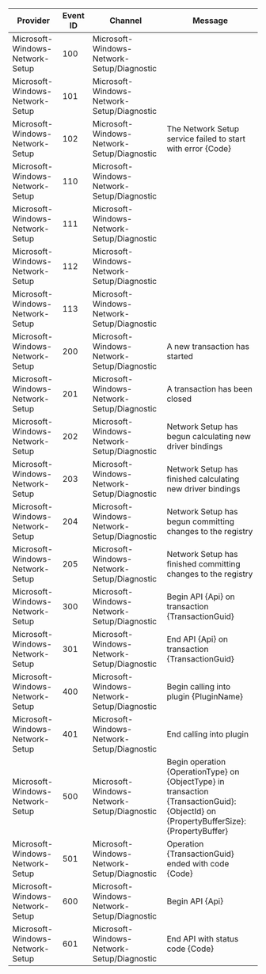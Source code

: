 Provider                         |  Event ID  |  Channel                                     |  Message
---------------------------------|------------|----------------------------------------------|---------------------------------------------------------------------------------------------------------------------------------------
Microsoft-Windows-Network-Setup  |  100       |  Microsoft-Windows-Network-Setup/Diagnostic  |
Microsoft-Windows-Network-Setup  |  101       |  Microsoft-Windows-Network-Setup/Diagnostic  |
Microsoft-Windows-Network-Setup  |  102       |  Microsoft-Windows-Network-Setup/Diagnostic  |  The Network Setup service failed to start with error {Code}
Microsoft-Windows-Network-Setup  |  110       |  Microsoft-Windows-Network-Setup/Diagnostic  |
Microsoft-Windows-Network-Setup  |  111       |  Microsoft-Windows-Network-Setup/Diagnostic  |
Microsoft-Windows-Network-Setup  |  112       |  Microsoft-Windows-Network-Setup/Diagnostic  |
Microsoft-Windows-Network-Setup  |  113       |  Microsoft-Windows-Network-Setup/Diagnostic  |
Microsoft-Windows-Network-Setup  |  200       |  Microsoft-Windows-Network-Setup/Diagnostic  |  A new transaction has started
Microsoft-Windows-Network-Setup  |  201       |  Microsoft-Windows-Network-Setup/Diagnostic  |  A transaction has been closed
Microsoft-Windows-Network-Setup  |  202       |  Microsoft-Windows-Network-Setup/Diagnostic  |  Network Setup has begun calculating new driver bindings
Microsoft-Windows-Network-Setup  |  203       |  Microsoft-Windows-Network-Setup/Diagnostic  |  Network Setup has finished calculating new driver bindings
Microsoft-Windows-Network-Setup  |  204       |  Microsoft-Windows-Network-Setup/Diagnostic  |  Network Setup has begun committing changes to the registry
Microsoft-Windows-Network-Setup  |  205       |  Microsoft-Windows-Network-Setup/Diagnostic  |  Network Setup has finished committing changes to the registry
Microsoft-Windows-Network-Setup  |  300       |  Microsoft-Windows-Network-Setup/Diagnostic  |  Begin API {Api} on transaction {TransactionGuid}
Microsoft-Windows-Network-Setup  |  301       |  Microsoft-Windows-Network-Setup/Diagnostic  |  End API {Api} on transaction {TransactionGuid}
Microsoft-Windows-Network-Setup  |  400       |  Microsoft-Windows-Network-Setup/Diagnostic  |  Begin calling into plugin {PluginName}
Microsoft-Windows-Network-Setup  |  401       |  Microsoft-Windows-Network-Setup/Diagnostic  |  End calling into plugin
Microsoft-Windows-Network-Setup  |  500       |  Microsoft-Windows-Network-Setup/Diagnostic  |  Begin operation {OperationType} on {ObjectType} in transaction {TransactionGuid}: {ObjectId} on {PropertyBufferSize}:{PropertyBuffer}
Microsoft-Windows-Network-Setup  |  501       |  Microsoft-Windows-Network-Setup/Diagnostic  |  Operation {TransactionGuid} ended with code {Code}
Microsoft-Windows-Network-Setup  |  600       |  Microsoft-Windows-Network-Setup/Diagnostic  |  Begin API {Api}
Microsoft-Windows-Network-Setup  |  601       |  Microsoft-Windows-Network-Setup/Diagnostic  |  End API with status code {Code}
